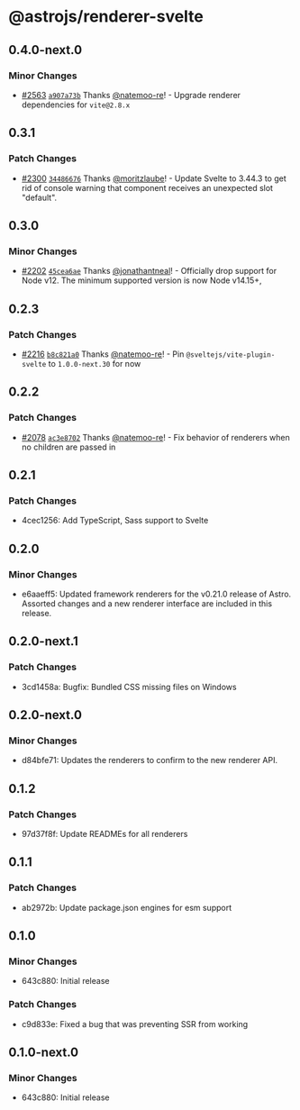 # @astrojs/renderer-svelte

## 0.4.0-next.0

### Minor Changes

- [#2563](https://github.com/withastro/astro/pull/2563) [`a907a73b`](https://github.com/withastro/astro/commit/a907a73b8cd14726d158ea460932f9cd8891923a) Thanks [@natemoo-re](https://github.com/natemoo-re)! - Upgrade renderer dependencies for `vite@2.8.x`

## 0.3.1

### Patch Changes

- [#2300](https://github.com/withastro/astro/pull/2300) [`34486676`](https://github.com/withastro/astro/commit/344866762c3a96b92bd754cf3706db73e2d74647) Thanks [@moritzlaube](https://github.com/moritzlaube)! - Update Svelte to 3.44.3 to get rid of console warning that component receives an unexpected slot "default".

## 0.3.0

### Minor Changes

- [#2202](https://github.com/withastro/astro/pull/2202) [`45cea6ae`](https://github.com/withastro/astro/commit/45cea6aec5a310fed4cb8da0d96670d6b99a2539) Thanks [@jonathantneal](https://github.com/jonathantneal)! - Officially drop support for Node v12. The minimum supported version is now Node v14.15+,

## 0.2.3

### Patch Changes

- [#2216](https://github.com/withastro/astro/pull/2216) [`b8c821a0`](https://github.com/withastro/astro/commit/b8c821a0743ed004691eae0eea471a368d2fa35f) Thanks [@natemoo-re](https://github.com/natemoo-re)! - Pin `@sveltejs/vite-plugin-svelte` to `1.0.0-next.30` for now

## 0.2.2

### Patch Changes

- [#2078](https://github.com/withastro/astro/pull/2078) [`ac3e8702`](https://github.com/withastro/astro/commit/ac3e870280e983a7977da79b6eec0568d38d8420) Thanks [@natemoo-re](https://github.com/natemoo-re)! - Fix behavior of renderers when no children are passed in

## 0.2.1

### Patch Changes

- 4cec1256: Add TypeScript, Sass support to Svelte

## 0.2.0

### Minor Changes

- e6aaeff5: Updated framework renderers for the v0.21.0 release of Astro. Assorted changes and a new renderer interface are included in this release.

## 0.2.0-next.1

### Patch Changes

- 3cd1458a: Bugfix: Bundled CSS missing files on Windows

## 0.2.0-next.0

### Minor Changes

- d84bfe71: Updates the renderers to confirm to the new renderer API.

## 0.1.2

### Patch Changes

- 97d37f8f: Update READMEs for all renderers

## 0.1.1

### Patch Changes

- ab2972b: Update package.json engines for esm support

## 0.1.0

### Minor Changes

- 643c880: Initial release

### Patch Changes

- c9d833e: Fixed a bug that was preventing SSR from working

## 0.1.0-next.0

### Minor Changes

- 643c880: Initial release
